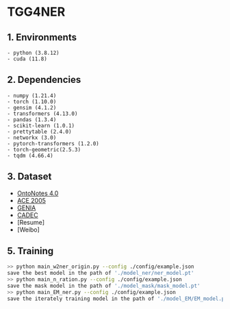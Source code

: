 # TGG4NER

## 1. Environments

```
- python (3.8.12)
- cuda (11.8)
```
## 2. Dependencies

```
- numpy (1.21.4)
- torch (1.10.0)
- gensim (4.1.2)
- transformers (4.13.0)
- pandas (1.3.4)
- scikit-learn (1.0.1)
- prettytable (2.4.0)
- networkx (3.0)
- pytorch-transformers (1.2.0)
- torch-geometric(2.5.3)
- tqdm (4.66.4)
```

## 3. Dataset

- [OntoNotes 4.0](https://catalog.ldc.upenn.edu/LDC2011T03)
- [ACE 2005](https://catalog.ldc.upenn.edu/LDC2006T06)
- [GENIA](http://www.geniaproject.org/genia-corpus)
- [CADEC](https://pubmed.ncbi.nlm.nih.gov/25817970/)
- [Resume]
- [Weibo]

## 5. Training

```bash
>> python main_w2ner_origin.py --config ./config/example.json
save the best model in the path of './model_ner/ner_model.pt'
>> python main_n_ration.py --config ./config/example.json
save the mask model in the path of './model_mask/mask_model.pt'
>> python main_EM_ner.py --config ./config/example.json
save the iterately training model in the path of './model_EM/EM_model.pt'
